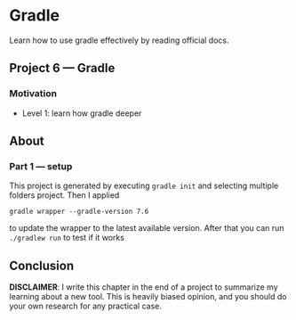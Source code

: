 # Gradle

Learn how to use gradle effectively by reading official docs.

## Project 6 — Gradle  

### Motivation

- Level 1: learn how gradle deeper

## About

### Part 1 — setup

This project is generated by executing `gradle init` and selecting multiple folders project. Then I applied

```shell
gradle wrapper --gradle-version 7.6
```

to update the wrapper to the latest available version. After that you can run `./gradlew run` to test if it works

## Conclusion

**DISCLAIMER**: I write this chapter in the end of a project to summarize my learning about a new tool. This is heavily
biased opinion, and you should do your own research for any practical case.
